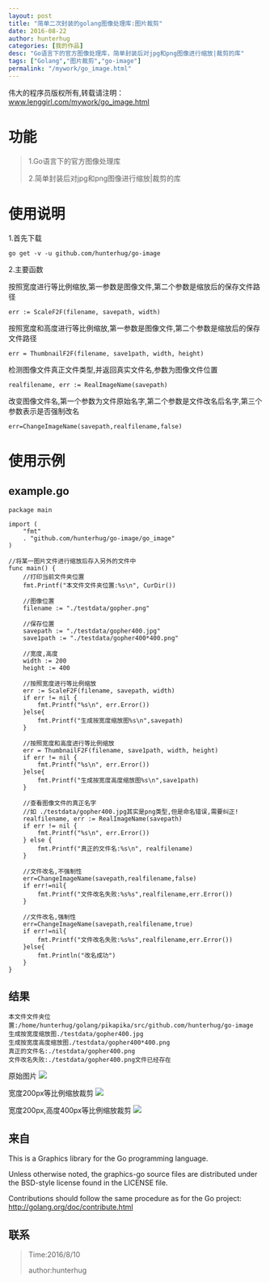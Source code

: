 ```yaml
---
layout: post  
title: "简单二次封装的golang图像处理库:图片裁剪"
date: 2016-08-22
author: hunterhug
categories: [我的作品]
desc: "Go语言下的官方图像处理库，简单封装后对jpg和png图像进行缩放|裁剪的库"
tags: ["Golang","图片裁剪","go-image"]
permalink: "/mywork/go_image.html"
--- 
```


伟大的程序员版权所有,转载请注明：www.lenggirl.com/mywork/go_image.html

# 功能
> 1.Go语言下的官方图像处理库
><p>2.简单封装后对jpg和png图像进行缩放|裁剪的库

# 使用说明
1.首先下载

```
go get -v -u github.com/hunterhug/go-image
```

2.主要函数

按照宽度进行等比例缩放,第一参数是图像文件,第二个参数是缩放后的保存文件路径

```
err := ScaleF2F(filename, savepath, width)
```

按照宽度和高度进行等比例缩放,第一参数是图像文件,第二个参数是缩放后的保存文件路径

```
err = ThumbnailF2F(filename, save1path, width, height)
```

检测图像文件真正文件类型,并返回真实文件名,参数为图像文件位置

```
realfilename, err := RealImageName(savepath)
```

改变图像文件名,第一个参数为文件原始名字,第二个参数是文件改名后名字,第三个参数表示是否强制改名

```
err=ChangeImageName(savepath,realfilename,false)
```

# 使用示例

## example.go

```
package main

import (
	"fmt"
	. "github.com/hunterhug/go-image/go_image"
)

//将某一图片文件进行缩放后存入另外的文件中
func main() {
	//打印当前文件夹位置
	fmt.Printf("本文件文件夹位置:%s\n", CurDir())

	//图像位置
	filename := "./testdata/gopher.png"

	//保存位置
	savepath := "./testdata/gopher400.jpg"
	save1path := "./testdata/gopher400*400.png"

	//宽度,高度
	width := 200
	height := 400

	//按照宽度进行等比例缩放
	err := ScaleF2F(filename, savepath, width)
	if err != nil {
		fmt.Printf("%s\n", err.Error())
	}else{
		fmt.Printf("生成按宽度缩放图%s\n",savepath)
	}

	//按照宽度和高度进行等比例缩放
	err = ThumbnailF2F(filename, save1path, width, height)
	if err != nil {
		fmt.Printf("%s\n", err.Error())
	}else{
		fmt.Printf("生成按宽度高度缩放图%s\n",save1path)
	}

	//查看图像文件的真正名字
	//如 ./testdata/gopher400.jpg其实是png类型,但是命名错误,需要纠正!
	realfilename, err := RealImageName(savepath)
	if err != nil {
		fmt.Printf("%s\n", err.Error())
	} else {
		fmt.Printf("真正的文件名:%s\n", realfilename)
	}

	//文件改名,不强制性
	err=ChangeImageName(savepath,realfilename,false)
	if err!=nil{
		fmt.Printf("文件改名失败:%s%s",realfilename,err.Error())
	}

	//文件改名,强制性
	err=ChangeImageName(savepath,realfilename,true)
	if err!=nil{
		fmt.Printf("文件改名失败:%s%s",realfilename,err.Error())
	}else{
		fmt.Println("改名成功")
	}
}
```

## 结果

```
本文件文件夹位置:/home/hunterhug/golang/pikapika/src/github.com/hunterhug/go-image
生成按宽度缩放图./testdata/gopher400.jpg
生成按宽度高度缩放图./testdata/gopher400*400.png
真正的文件名:./testdata/gopher400.png
文件改名失败:./testdata/gopher400.png文件已经存在
```

<p>原始图片
<img src='https://raw.githubusercontent.com/hunterhug/go-image/master/gopher.png' />

<p>宽度200px等比例缩放裁剪
<img src='https://raw.githubusercontent.com/hunterhug/go-image/master/gopher200.png' />

<p>宽度200px,高度400px等比例缩放裁剪
<img src='https://raw.githubusercontent.com/hunterhug/go-image/master/gopher200*400.png' />

## 来自

This is a Graphics library for the Go programming language.

Unless otherwise noted, the graphics-go source files are distributed
under the BSD-style license found in the LICENSE file.

Contributions should follow the same procedure as for the Go project:
http://golang.org/doc/contribute.html

## 联系

>Time:2016/8/10
><p>author:hunterhug